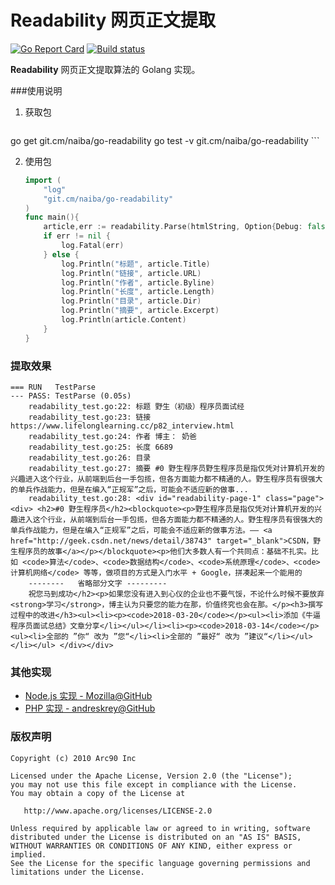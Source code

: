 # Readability 网页正文提取

[![Go Report Card](https://goreportcard.com/badge/git.cm/naiba/go-readability)](https://goreportcard.com/report/git.cm/naiba/go-readability)  [![Build status](https://ci.appveyor.com/api/projects/status/28d8a25yts51nor5?svg=true)](https://ci.appveyor.com/project/naiba/go-readability)

**Readability** 网页正文提取算法的 Golang 实现。

###使用说明

1. 获取包
    ```shell
go get git.cm/naiba/go-readability
go test -v git.cm/naiba/go-readability
    ```

2. 使用包

    ```go
    import (
    	"log"
    	"git.cm/naiba/go-readability"
    )
    func main(){
        article,err := readability.Parse(htmlString, Option{Debug: false, PageUrl: pageUrlString})
        if err != nil {
            log.Fatal(err)
        } else {
            log.Println("标题", article.Title)
            log.Println("链接", article.URL)
            log.Println("作者", article.Byline)
            log.Println("长度", article.Length)
            log.Println("目录", article.Dir)
            log.Println("摘要", article.Excerpt)
            log.Println(article.Content)
        }
    }
    ```
### 提取效果

```shell
=== RUN   TestParse
--- PASS: TestParse (0.05s)
	readability_test.go:22: 标题 野生（初级）程序员面试经
	readability_test.go:23: 链接 https://www.lifelonglearning.cc/p82_interview.html
	readability_test.go:24: 作者 博主： 奶爸
	readability_test.go:25: 长度 6689
	readability_test.go:26: 目录
	readability_test.go:27: 摘要 #0 野生程序员野生程序员是指仅凭对计算机开发的兴趣进入这个行业，从前端到后台一手包揽，但各方面能力都不精通的人。野生程序员有很强大的单兵作战能力，但是在编入“正规军”之后，可能会不适应新的做事...
	readability_test.go:28: <div id="readability-page-1" class="page"><div> <h2>#0 野生程序员</h2><blockquote><p>野生程序员是指仅凭对计算机开发的兴趣进入这个行业，从前端到后台一手包揽，但各方面能力都不精通的人。野生程序员有很强大的单兵作战能力，但是在编入“正规军”之后，可能会不适应新的做事方法。—— <a href="http://geek.csdn.net/news/detail/38743" target="_blank">CSDN，野生程序员的故事</a></p></blockquote><p>他们大多数人有一个共同点：基础不扎实。比如 <code>算法</code>、<code>数据结构</code>、<code>系统原理</code>、<code>计算机网络</code> 等等，做项目的方式是入门水平 + Google，拼凑起来一个能用的
    --------   省略部分文字 ---------
    祝您马到成功</h2><p>如果您没有进入到心仪的企业也不要气馁，不论什么时候不要放弃<strong>学习</strong>，博主认为只要您的能力在那，价值终究也会在那。</p><h3>撰写过程中的改进</h3><ul><li><p><code>2018-03-20</code></p><ul><li>添加《牛逼程序员面试总结》文章分享</li></ul></li><li><p><code>2018-03-14</code></p><ul><li>全部的 ”你“ 改为 ”您“</li><li>全部的 ”最好“ 改为 ”建议“</li></ul></li></ul> </div></div>
```

### 其他实现

- [Node.js 实现 - Mozilla@GitHub](https://github.com/mozilla/readability)
- [PHP 实现 - andreskrey@GitHub](https://github.com/andreskrey/readability.php)

### 版权声明

```
Copyright (c) 2010 Arc90 Inc

Licensed under the Apache License, Version 2.0 (the "License");
you may not use this file except in compliance with the License.
You may obtain a copy of the License at

   http://www.apache.org/licenses/LICENSE-2.0

Unless required by applicable law or agreed to in writing, software
distributed under the License is distributed on an "AS IS" BASIS,
WITHOUT WARRANTIES OR CONDITIONS OF ANY KIND, either express or implied.
See the License for the specific language governing permissions and
limitations under the License.
```